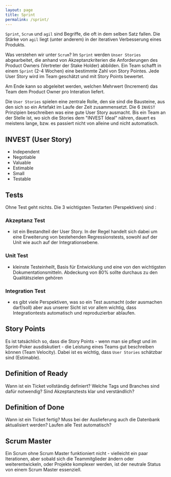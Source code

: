 ```yaml
---
layout: page
title: Sprint
permalink: /sprint/
---
```


`Sprint`, `Scrum` und `agil` sind Begriffe, die oft in dem selben Satz fallen. Die Stärke von `agil` liegt (unter anderem) in der iterativen Verbesserung eines Produkts. 


Was verstehen wir unter `Scrum`? Im `Sprint` werden `Unser Stories` abgearbeitet, die anhand von Akzeptanzkriterien die Anforderungen des Product Owners (Vertreter der Stake Holder) 
abbilden. Ein Team schafft in einem `Sprint` (2-4 Wochen) eine bestimmte Zahl von Story Pointes. Jede User Story wird im Team geschätzt und mit Story Points bewertet.


Am Ende kann so abgeleitet werden, welchen Mehrwert (Increment) das Team dem Product Owner pro Interation liefert.


Die `User Stories` spielen eine zentrale Rolle, den sie sind die Bausteine, aus den sich so ein Artefakt im Laufe der Zeit zusammensetzt. 
Die 6 `INVEST` Prinzipien beschreiben was eine gute User Story ausmacht. Bis ein Team an der Stelle ist, wo sich die Stories dem "INVEST Ideal" nähren, dauert es meistens lange, bzw. es passiert nicht von alleine und nicht automatisch.

## INVEST (User Story)
* Independent
* Negotiable
* Valuable
* Estimable
* Small
* Testable


## Tests
Ohne Test geht nichts. Die 3 wichtigsten Testarten (Perspektiven) sind :

### Akzeptanz Test
- ist ein Bestandteil der User Story. In der Regel handelt sich dabei um eine Erweiterung von bestehenden Regressionstests, sowohl
auf der Unit wie auch auf der Integrationsebene.

### Unit Test
- kleinste Testeinheilt, Basis für Entwicklung und eine von den wichtigsten Dokumentationsmitteln. Abdeckung von 80% sollte durchaus zu den
Qualitätszielen gehören 

### Integration Test
- es gibt viele Perspektiven, was so ein Test ausmacht (oder ausmachen darf/soll) aber aus unserer Sicht ist vor allem wichtig,
dass Integrationtests automatisch und reproduzierbar ablaufen.

## Story Points
Es ist tatsächlich so, dass die Story Points - wenn man sie pflegt und im Sprint-Poker ausdiskutiert -
die Leistung eines Teams gut beschreiben können (Team Velocity). 
Dabei ist es wichtig, dass `User Stories` schätzbar sind (Estimable).

## Definition of Ready
Wann ist ein Ticket vollständig definiert? Welche Tags und Branches sind dafür notwendig? Sind Akzeptanztests klar und verständlich?

## Definition of Done
Wann ist ein Ticket fertig? Muss bei der Auslieferung auch die Datenbank aktualisiert werden? Laufen alle Test automatisch?

## Scrum Master
Ein Scrum ohne Scrum Master funktioniert nicht - vielleicht ein paar Iterationen, aber sobald sich die Teammitglieder ändern oder weiterentwickeln, oder Projekte komplexer werden, ist der neutrale Status von einem Scrum Master essenziell.